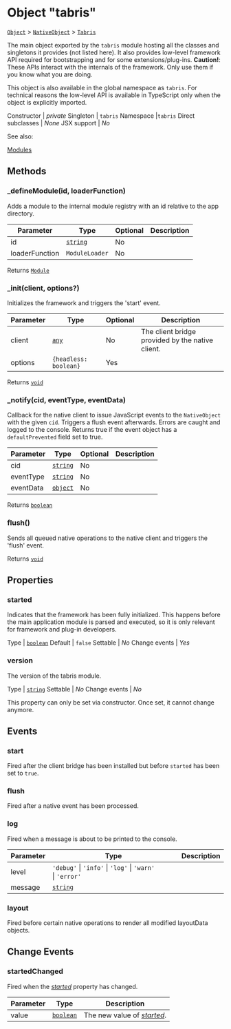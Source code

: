 ---
---
# Object "tabris"

<span style="white-space:nowrap;">[`Object`](https://developer.mozilla.org/en-US/docs/Web/JavaScript/Reference/Global_Objects/Object)</span> > <span style="white-space:nowrap;">[`NativeObject`](NativeObject.md)</span> > <span style="white-space:nowrap;">[`Tabris`](Tabris.md)</span>

The main object exported by the `tabris` module hosting all the classes and singletons it provides (not listed here). It also provides low-level framework API required for bootstrapping and for some extensions/plug-ins. <b>Caution!</b>: These APIs interact with the internals of the framework. Only use them if you know what you are doing.

This object is also available in the global namespace as `tabris`. For technical reasons the low-level API is available in TypeScript only when the object is explicitly imported.


Constructor | *private*
Singleton | `tabris`
Namespace |`tabris`
Direct subclasses | *None*
JSX support | *No*


See also:
  
[Modules](../modules.md)

## Methods

### _defineModule(id, loaderFunction)



Adds a module to the internal module registry with an id relative to the app directory.


Parameter|Type|Optional|Description
-|-|-|-
id | <span style="white-space:nowrap;">[`string`](https://developer.mozilla.org/en-US/docs/Web/JavaScript/Data_structures#String_type)</span> | No | 
loaderFunction | <span style="white-space:nowrap;">`ModuleLoader`</span> | No | 


Returns <span style="white-space:nowrap;">[`Module`](Module.md)</span>

### _init(client, options?)



Initializes the framework and triggers the 'start' event.


Parameter|Type|Optional|Description
-|-|-|-
client | <span style="white-space:nowrap;">[`any`](https://www.typescriptlang.org/docs/handbook/basic-types.html#any)</span> | No | The client bridge provided by the native client.
options | <span style="white-space:nowrap;">`{headless: boolean}`</span> | Yes | 


Returns <span style="white-space:nowrap;">[`void`](https://www.typescriptlang.org/docs/handbook/basic-types.html#void)</span>

### _notify(cid, eventType, eventData)



Callback for the native client to issue JavaScript events to the `NativeObject` with the given `cid`. Triggers a flush event afterwards. Errors are caught and logged to the console. Returns true if the event object has a `defaultPrevented` field set to true.


Parameter|Type|Optional|Description
-|-|-|-
cid | <span style="white-space:nowrap;">[`string`](https://developer.mozilla.org/en-US/docs/Web/JavaScript/Data_structures#String_type)</span> | No | 
eventType | <span style="white-space:nowrap;">[`string`](https://developer.mozilla.org/en-US/docs/Web/JavaScript/Data_structures#String_type)</span> | No | 
eventData | <span style="white-space:nowrap;">[`object`](https://developer.mozilla.org/en-US/docs/Web/JavaScript/Reference/Global_Objects/Object)</span> | No | 


Returns <span style="white-space:nowrap;">[`boolean`](https://developer.mozilla.org/en-US/docs/Web/JavaScript/Data_structures#Boolean_type)</span>

### flush()



Sends all queued native operations to the native client and triggers the 'flush' event.

Returns <span style="white-space:nowrap;">[`void`](https://www.typescriptlang.org/docs/handbook/basic-types.html#void)</span>


## Properties

### started


Indicates that the framework has been fully initialized. This happens before the main application module is parsed and executed, so it is only relevant for framework and plug-in developers.

Type | <span style="white-space:nowrap;">[`boolean`](https://developer.mozilla.org/en-US/docs/Web/JavaScript/Data_structures#Boolean_type)</span>
Default | `false`
Settable | *No*
Change events | *Yes*




### version


The version of the tabris module.

Type | <span style="white-space:nowrap;">[`string`](https://developer.mozilla.org/en-US/docs/Web/JavaScript/Data_structures#String_type)</span>
Settable | *No*
Change events | *No*




This property can only be set via constructor. Once set, it cannot change anymore.




## Events

### start

Fired after the client bridge has been installed but before `started` has been set to `true`.

### flush

Fired after a native event has been processed.

### log

Fired when a message is about to be printed to the console.

Parameter|Type|Description
-|-|-
level | <span style="white-space:nowrap;">`'debug'` \| `'info'` \| `'log'` \| `'warn'` \| `'error'`</span> | 
message | <span style="white-space:nowrap;">[`string`](https://developer.mozilla.org/en-US/docs/Web/JavaScript/Data_structures#String_type)</span> | 

### layout

Fired before certain native operations to render all modified layoutData objects.

## Change Events

### startedChanged

Fired when the [*started*](#started) property has changed.

Parameter|Type|Description
-|-|-
value | <span style="white-space:nowrap;">[`boolean`](https://developer.mozilla.org/en-US/docs/Web/JavaScript/Data_structures#Boolean_type)</span> | The new value of [*started*](#started).

